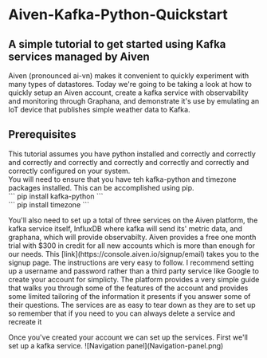# Aiven-Kafka-Python-Quickstart
## A simple tutorial to get started using Kafka services managed by Aiven 
<p>
Aiven (pronounced ai-vn) makes it convenient to quickly experiment with many types of datastores.
Today we're going to be taking a look at how to quickly setup an Aiven account, create a kafka service with observability and monitoring through Graphana, and demonstrate it's use by emulating an IoT device that publishes simple weather data to Kafka.
</p>

## Prerequisites
<p> This tutorial assumes you have python installed and correctly and correctly and correctly and correctly and correctly and correctly and correctly and correctly configured on your system.<br>
You will need to ensure that you have teh kafka-python and timezone packages installed. This can be accomplished using pip.<br>
``` 
 pip install kafka-python 
 ```
 <br>
``` 
 pip install timezone
 ```
</p>
<p>
You'll also need to set up a total of three services on the Aiven platform, the kafka service itself, InfluxDB where kafka will send its' metric data, and graphana, which will provide observabilty. Aiven provides a free one month trial with $300 in credit for all new accounts which is more than enough for our needs. This [link](https://console.aiven.io/signup/email) takes you to the signup page. The instructions are very easy to follow.  I recommend setting up a username and password rather than a third party service like Google to create your account for simplicty. The platform provides a very simple guide that walks you through some of the features of the account and provides some limited tailoring of the information it presents if you answer some of their questions.  The services are as easy to tear down as they are to set up so remember that if you need to you can always delete a service and recreate it</p>
<p>
Once you've created your account we can set up the services. First we'll set up a kafka service.
![Navigation panel](Navigation-panel.png)

